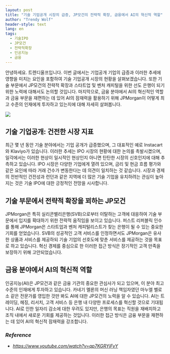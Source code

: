 ```yaml
---
layout: post
title: "기술 기업공개 시장의 급증, JP모건의 전략적 확장, 금융에서 AI의 혁신적 역할"
author: "Trendy Wolf"
header-style: text
lang: en
tags:
  - 기술IPO
  - JP모건
  - 전략적확장
  - 인공지능
  - 금융
---
```


안녕하세요. 트렌디울프입니다. 이번 글에서는 기업공개 기업의 급증과 이러한 추세에 영향을 미치는 요인을 포함하여 기술 기업공개 시장의 현황을 살펴보겠습니다. 또한 기술 부문에서 JP모건의 전략적 확장과 스타트업 및 벤처 캐피털을 위한 선도 은행이 되기 위한 노력에 대해서도 논의할 것입니다. 마지막으로, 금융 분야에서 AI의 혁신적인 역할과 금융 부문을 재편하는 데 있어 AI의 잠재력을 활용하기 위해 JPMorgan이 어떻게 최고 수준의 인재에게 투자하고 있는지에 대해 자세히 살펴봅니다.

<img
    src="https://i.ytimg.com/vi/qp7KGRYjFvY/hqdefault.jpg"
/>


## 기술 기업공개: 건전한 시장 지표
최근 몇 년 동안 기술 분야에서는 기업 공개가 급증했으며, 그 대표적인 예로 Instacart와 Klaviyo가 있습니다. 이러한 추세는 IPO 시장의 현황에 대한 논의를 촉발시켰으며, 일각에서는 이러한 현상이 일시적인 현상인지 아니면 탄탄한 시장의 신호인지에 대해 추측하고 있습니다. IPO 시장은 다양한 기업에게 열려 있으며, 금리 및 현금 흐름 평가와 같은 요인에 따라 거래 건수가 변동한다는 데 의견이 일치하는 것 같습니다. 시장과 경제의 전반적인 건전성과 런던과 같은 지역에 더 많은 기술 기업을 유치하려는 관심이 높아지는 것은 기술 IPO에 대한 긍정적인 전망을 시사합니다.

## 기술 부문에서 전략적 확장을 꾀하는 JP모건
JPMorgan은 특히 실리콘밸리은행(SVB)으로부터 이탈하는 고객에 대응하여 기술 부문에서 입지를 확대하기 위한 전략적 움직임을 보이고 있습니다. 퍼스트 리퍼블릭 인수를 통해 JPMorgan은 스타트업과 벤처 캐피털리스트가 찾는 은행이 될 수 있는 중요한 기회를 얻었습니다. SVB의 성공적인 고객 서비스를 인정하면서도 JPMorgan은 유사한 상품과 서비스를 제공하되 기술 기업의 선호도에 맞춘 서비스를 제공하는 것을 목표로 하고 있습니다. 혁신 경제를 중심으로 한 이러한 접근 방식은 장기적인 고객 만족을 보장하기 위해 고안되었습니다.

## 금융 분야에서 AI의 혁신적 역할
인공지능(AI)은 JP모건과 같은 금융 기관의 중요한 관심사가 되고 있으며, 이 분야 최고 수준의 인재에게 투자하고 있습니다. 카네기 멜론의 머신 러닝 책임자였던 마누엘 벨로소 같은 전문가를 영입한 것만 봐도 AI에 대한 JP모건의 노력을 알 수 있습니다. AI는 트레이딩, 헤징, 리서치, 고객 서비스 등 은행 내 다양한 프로세스를 혁신할 것으로 기대됩니다. AI로 인한 일자리 감소에 대한 우려도 있지만, 은행의 목표는 직원을 재배치하고 조직 내에서 새로운 기회를 제공하는 것입니다. 이러한 접근 방식은 금융 부문을 재편하는 데 있어 AI의 혁신적 잠재력을 강조합니다.


### _Reference_
- _https://www.youtube.com/watch?v=qp7KGRYjFvY_

